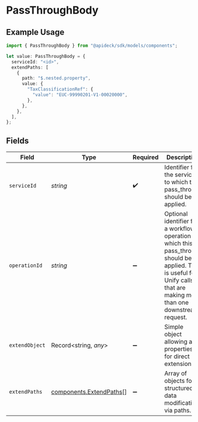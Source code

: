 # PassThroughBody

## Example Usage

```typescript
import { PassThroughBody } from "@apideck/sdk/models/components";

let value: PassThroughBody = {
  serviceId: "<id>",
  extendPaths: [
    {
      path: "$.nested.property",
      value: {
        "TaxClassificationRef": {
          "value": "EUC-99990201-V1-00020000",
        },
      },
    },
  ],
};
```

## Fields

| Field                                                                                                                                                                       | Type                                                                                                                                                                        | Required                                                                                                                                                                    | Description                                                                                                                                                                 |
| --------------------------------------------------------------------------------------------------------------------------------------------------------------------------- | --------------------------------------------------------------------------------------------------------------------------------------------------------------------------- | --------------------------------------------------------------------------------------------------------------------------------------------------------------------------- | --------------------------------------------------------------------------------------------------------------------------------------------------------------------------- |
| `serviceId`                                                                                                                                                                 | *string*                                                                                                                                                                    | :heavy_check_mark:                                                                                                                                                          | Identifier for the service to which this pass_through should be applied.                                                                                                    |
| `operationId`                                                                                                                                                               | *string*                                                                                                                                                                    | :heavy_minus_sign:                                                                                                                                                          | Optional identifier for a workflow operation to which this pass_through should be applied. This is useful for Unify calls that are making more than one downstream request. |
| `extendObject`                                                                                                                                                              | Record<string, *any*>                                                                                                                                                       | :heavy_minus_sign:                                                                                                                                                          | Simple object allowing any properties for direct extension.                                                                                                                 |
| `extendPaths`                                                                                                                                                               | [components.ExtendPaths](../../models/components/extendpaths.md)[]                                                                                                          | :heavy_minus_sign:                                                                                                                                                          | Array of objects for structured data modifications via paths.                                                                                                               |